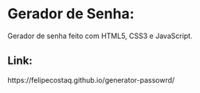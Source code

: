 <h1>Gerador de Senha:</h1>
<p>Gerador de senha feito com HTML5, CSS3 e JavaScript.</p>
<h2>Link:</h2>
<p>https://felipecostaq.github.io/generator-passowrd/</p>

